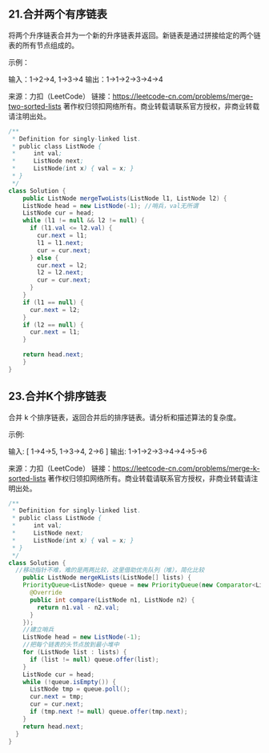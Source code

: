 ## 21.合并两个有序链表

将两个升序链表合并为一个新的升序链表并返回。新链表是通过拼接给定的两个链表的所有节点组成的。 

示例：

输入：1->2->4, 1->3->4
输出：1->1->2->3->4->4

来源：力扣（LeetCode）
链接：https://leetcode-cn.com/problems/merge-two-sorted-lists
著作权归领扣网络所有。商业转载请联系官方授权，非商业转载请注明出处。

````java
/**
 * Definition for singly-linked list.
 * public class ListNode {
 *     int val;
 *     ListNode next;
 *     ListNode(int x) { val = x; }
 * }
 */
class Solution {
	public ListNode mergeTwoLists(ListNode l1, ListNode l2) {
    ListNode head = new ListNode(-1); //哨兵，val无所谓
    ListNode cur = head;
    while (l1 != null && l2 != null) {
      if (l1.val <= l2.val) {
        cur.next = l1;
        l1 = l1.next;
        cur = cur.next;
      } else {
        cur.next = l2;
        l2 = l2.next;
        cur = cur.next;
      }
    }
    if (l1 == null) {
      cur.next = l2;
    }
    if (l2 == null) {
      cur.next = l1;
    }
    
    return head.next;
	}
}
````



## 23.合并K个排序链表

合并 k 个排序链表，返回合并后的排序链表。请分析和描述算法的复杂度。

示例:

输入:
[
  1->4->5,
  1->3->4,
  2->6
]
输出: 1->1->2->3->4->4->5->6

来源：力扣（LeetCode）
链接：https://leetcode-cn.com/problems/merge-k-sorted-lists
著作权归领扣网络所有。商业转载请联系官方授权，非商业转载请注明出处。

```java
/**
 * Definition for singly-linked list.
 * public class ListNode {
 *     int val;
 *     ListNode next;
 *     ListNode(int x) { val = x; }
 * }
 */
class Solution {
  //移动指针不难，难的是两两比较，这里借助优先队列（堆），简化比较
	public ListNode mergeKLists(ListNode[] lists) {
    PriorityQueue<ListNode> queue = new PriorityQueue(new Comparator<ListNode>(){
      @Override
      public int compare(ListNode n1, ListNode n2) {
        return n1.val - n2.val;
      }
    });
    //建立哨兵
    ListNode head = new ListNode(-1);
    //把每个链表的头节点放到最小堆中
    for (ListNode list : lists) {
      if (list != null) queue.offer(list);
    }
    ListNode cur = head;
    while (!queue.isEmpty()) {
      ListNode tmp = queue.poll();
      cur.next = tmp;
      cur = cur.next;
      if (tmp.next != null) queue.offer(tmp.next);
    }
    return head.next;
  }
}
```

